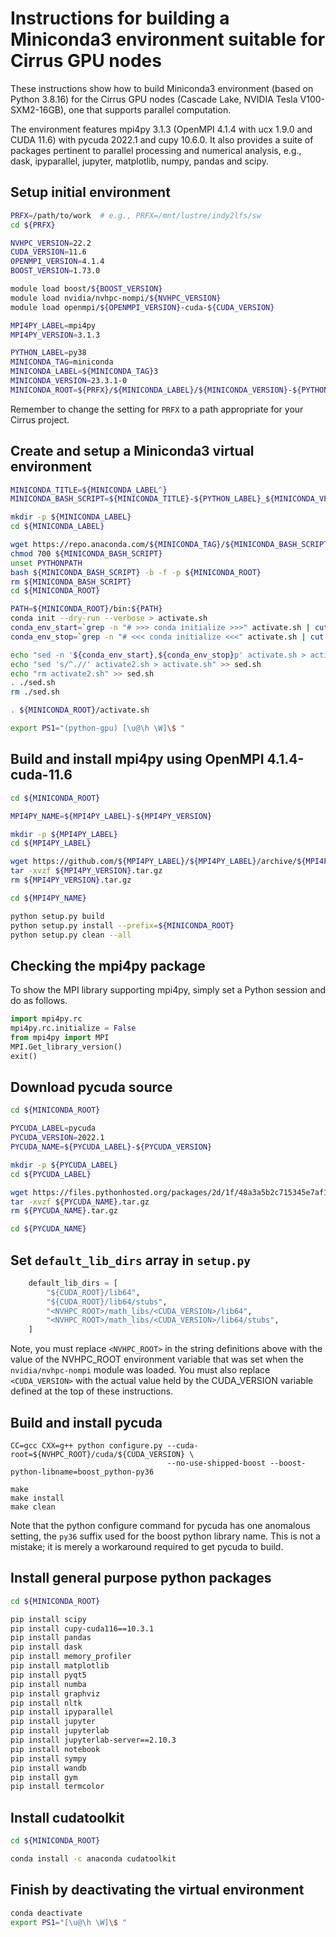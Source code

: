 Instructions for building a Miniconda3 environment suitable for Cirrus GPU nodes
================================================================================

These instructions show how to build Miniconda3 environment (based on Python 3.8.16) for the Cirrus GPU nodes
(Cascade Lake, NVIDIA Tesla V100-SXM2-16GB), one that supports parallel computation.

The environment features mpi4py 3.1.3 (OpenMPI 4.1.4 with ucx 1.9.0 and CUDA 11.6) with pycuda 2022.1
and cupy 10.6.0. It also provides a suite of packages pertinent to parallel processing and numerical analysis,
e.g., dask, ipyparallel, jupyter, matplotlib, numpy, pandas and scipy.


Setup initial environment
-------------------------

```bash
PRFX=/path/to/work  # e.g., PRFX=/mnt/lustre/indy2lfs/sw
cd ${PRFX}

NVHPC_VERSION=22.2
CUDA_VERSION=11.6
OPENMPI_VERSION=4.1.4
BOOST_VERSION=1.73.0

module load boost/${BOOST_VERSION}
module load nvidia/nvhpc-nompi/${NVHPC_VERSION}
module load openmpi/${OPENMPI_VERSION}-cuda-${CUDA_VERSION}

MPI4PY_LABEL=mpi4py
MPI4PY_VERSION=3.1.3

PYTHON_LABEL=py38
MINICONDA_TAG=miniconda
MINICONDA_LABEL=${MINICONDA_TAG}3
MINICONDA_VERSION=23.3.1-0
MINICONDA_ROOT=${PRFX}/${MINICONDA_LABEL}/${MINICONDA_VERSION}-${PYTHON_LABEL}-gpu
```

Remember to change the setting for `PRFX` to a path appropriate for your Cirrus project.


Create and setup a Miniconda3 virtual environment
-------------------------------------------------

```bash
MINICONDA_TITLE=${MINICONDA_LABEL^}
MINICONDA_BASH_SCRIPT=${MINICONDA_TITLE}-${PYTHON_LABEL}_${MINICONDA_VERSION}-Linux-x86_64.sh

mkdir -p ${MINICONDA_LABEL}
cd ${MINICONDA_LABEL}

wget https://repo.anaconda.com/${MINICONDA_TAG}/${MINICONDA_BASH_SCRIPT}
chmod 700 ${MINICONDA_BASH_SCRIPT}
unset PYTHONPATH
bash ${MINICONDA_BASH_SCRIPT} -b -f -p ${MINICONDA_ROOT}
rm ${MINICONDA_BASH_SCRIPT}
cd ${MINICONDA_ROOT}

PATH=${MINICONDA_ROOT}/bin:${PATH}
conda init --dry-run --verbose > activate.sh
conda_env_start=`grep -n "# >>> conda initialize >>>" activate.sh | cut -d':' -f 1`
conda_env_stop=`grep -n "# <<< conda initialize <<<" activate.sh | cut -d':' -f 1`

echo "sed -n '${conda_env_start},${conda_env_stop}p' activate.sh > activate2.sh" > sed.sh
echo "sed 's/^.//' activate2.sh > activate.sh" >> sed.sh
echo "rm activate2.sh" >> sed.sh
. ./sed.sh
rm ./sed.sh

. ${MINICONDA_ROOT}/activate.sh

export PS1="(python-gpu) [\u@\h \W]\$ "
```


Build and install mpi4py using OpenMPI 4.1.4-cuda-11.6
------------------------------------------------------

```bash
cd ${MINICONDA_ROOT}

MPI4PY_NAME=${MPI4PY_LABEL}-${MPI4PY_VERSION}

mkdir -p ${MPI4PY_LABEL}
cd ${MPI4PY_LABEL}

wget https://github.com/${MPI4PY_LABEL}/${MPI4PY_LABEL}/archive/${MPI4PY_VERSION}.tar.gz
tar -xvzf ${MPI4PY_VERSION}.tar.gz
rm ${MPI4PY_VERSION}.tar.gz

cd ${MPI4PY_NAME}

python setup.py build
python setup.py install --prefix=${MINICONDA_ROOT}
python setup.py clean --all
```


Checking the mpi4py package
---------------------------

To show the MPI library supporting mpi4py, simply set a Python session and do as follows.

```python
import mpi4py.rc
mpi4py.rc.initialize = False
from mpi4py import MPI
MPI.Get_library_version()
exit()
```


Download pycuda source
----------------------

```bash
cd ${MINICONDA_ROOT}

PYCUDA_LABEL=pycuda
PYCUDA_VERSION=2022.1
PYCUDA_NAME=${PYCUDA_LABEL}-${PYCUDA_VERSION}

mkdir -p ${PYCUDA_LABEL}
cd ${PYCUDA_LABEL}

wget https://files.pythonhosted.org/packages/2d/1f/48a3a5b2c715345e7af1e09361100bd98c3d72b4025371692ab233f523d3/${PYCUDA_NAME}.tar.gz
tar -xvzf ${PYCUDA_NAME}.tar.gz
rm ${PYCUDA_NAME}.tar.gz

cd ${PYCUDA_NAME}
```


Set `default_lib_dirs` array in `setup.py`
------------------------------------------

```python
    default_lib_dirs = [
        "${CUDA_ROOT}/lib64",
        "${CUDA_ROOT}/lib64/stubs",
        "<NVHPC_ROOT>/math_libs/<CUDA_VERSION>/lib64",
        "<NVHPC_ROOT>/math_libs/<CUDA_VERSION>/lib64/stubs",
    ]
```
Note, you must replace `<NVHPC_ROOT>` in the string definitions above with the value
of the NVHPC_ROOT environment variable that was set when the `nvidia/nvhpc-nompi` module
was loaded. You must also replace `<CUDA_VERSION>` with the actual value held by the
CUDA_VERSION variable defined at the top of these instructions.


Build and install pycuda
------------------------

```
CC=gcc CXX=g++ python configure.py --cuda-root=${NVHPC_ROOT}/cuda/${CUDA_VERSION} \
                                   --no-use-shipped-boost --boost-python-libname=boost_python-py36

make
make install
make clean
```

Note that the python configure command for pycuda has one anomalous setting, the `py36` suffix used for the boost python library name.
This is not a mistake; it is merely a workaround required to get pycuda to build.


Install general purpose python packages
---------------------------------------

```bash
cd ${MINICONDA_ROOT}

pip install scipy
pip install cupy-cuda116==10.3.1
pip install pandas
pip install dask
pip install memory_profiler
pip install matplotlib
pip install pyqt5
pip install numba
pip install graphviz
pip install nltk
pip install ipyparallel
pip install jupyter
pip install jupyterlab
pip install jupyterlab-server==2.10.3
pip install notebook
pip install sympy
pip install wandb
pip install gym
pip install termcolor
```


Install cudatoolkit
-------------------

```bash
cd ${MINICONDA_ROOT}

conda install -c anaconda cudatoolkit
```


Finish by deactivating the virtual environment
----------------------------------------------

```bash
conda deactivate
export PS1="[\u@\h \W]\$ "
```
